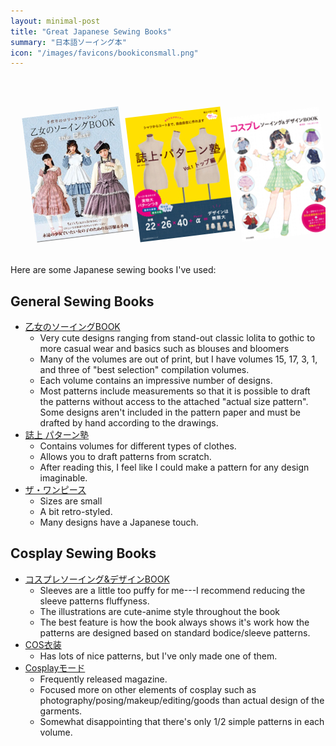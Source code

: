 ```yaml
---
layout: minimal-post
title: "Great Japanese Sewing Books"
summary: "日本語ソーイング本"
icon: "/images/favicons/bookiconsmall.png"
---
```


<style>
.imageband {
  display: flex;
  height: 200px;
  justify-content: start;
  margin-top: 40px;
  gap: 10px;
  overflow-x: scroll;
  padding: 30px;
}

.imageband img {
  transform: rotate(-7deg);
}

</style>

<div class="imageband">
<img src="/images/sewing-otomenosewing.jpg"/>
<img src="/images/sewing-sijou.jpg"/>
<img src="/images/sewing-cosplaysewing.jpg"/>
<img src="/images/sewing-theonepiece.jpg"/>
<img src="/images/sewing-cosishou.jpeg"/>
<img src="/images/sewing-cosplaymode.jpg"/>
</div>

Here are some Japanese sewing books I've used:

## General Sewing Books

* [乙女のソーイングBOOK](https://boutique-sha.shop/?mode=grp&gid=2708198&sort=n)
  * Very cute designs ranging from stand-out classic lolita to gothic to more casual wear and basics such as blouses and
    bloomers
  * Many of the volumes are out of print, but I have volumes 15, 17, 3, 1, and three of "best selection" compilation
    volumes. 
  * Each volume contains an impressive number of designs. 
  * Most patterns include measurements so that it is 
    possible to draft the patterns without access to the attached "actual size pattern". Some designs aren't included 
    in the pattern paper and must be drafted by hand according to the drawings.  
* [誌上 パターン塾](https://books.bunka.ac.jp/np/searchresult.do?ser_id=32)
  * Contains volumes for different types of clothes.
  * Allows you to draft patterns from scratch.
  * After reading this, I feel like I could make a pattern for any design imaginable.
* [ザ・ワンピース](https://books.bunka.ac.jp/np/isbn/9784579115310/)
  * Sizes are small
  * A bit retro-styled.
  * Many designs have a Japanese touch.

## Cosplay Sewing Books

* [コスプレソーイング&デザインBOOK ](https://books.bunka.ac.jp/np/isbn/9784579117192/)
  * Sleeves are a little too puffy for me---I recommend reducing the sleeve patterns fluffyness.
  * The illustrations are cute-anime style throughout the book
  * The best feature is how the book always shows it's work how the patterns are designed based on standard
    bodice/sleeve patterns.
* [COS衣装](https://nihonvogue.com/book/detail.html?id=1893&c=sewing&d=07)
  * Has lots of nice patterns, but I've only made one of them. 
* [Cosplayモード](https://cosplaymode.net)
  * Frequently released magazine.
  * Focused more on other elements of cosplay such as photography/posing/makeup/editing/goods than actual design of the
    garments.
  * Somewhat disappointing that there's only 1/2 simple patterns in each volume.
